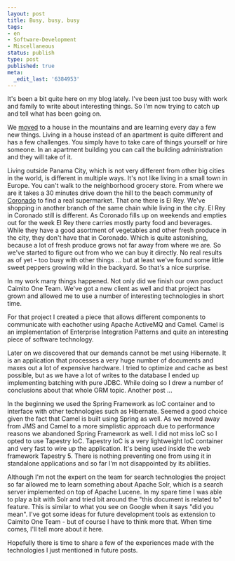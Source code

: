 ```yaml
---
layout: post
title: Busy, busy, busy
tags:
- en
- Software-Development
- Miscellaneous
status: publish
type: post
published: true
meta:
  _edit_last: '6384953'
---
```

<p>It's been a bit quite here on my blog lately. I've been just too busy with work and family to write about interesting things. So I'm now trying to catch up and tell what has been going on.</p>

<p>We <a href="http://blog.stephan-schwab.com/2008/12/28/left-the-city-behind-and-went-4x4/">moved</a> to a house in the mountains and are learning every day a few new things. Living in a house instead of an apartment is quite different and has a few challenges. You simply have to take care of things yourself or hire someone. In an apartment building you can call the building administration and they will take of it.</p>

<p>Living outside Panama City, which is not very different from other big cities in the world, is different in multiple ways. It's not like living in a small town in Europe. You can't walk to the neighborhood grocery store. From where we are it takes a 30 minutes drive down the hill to the beach community of <a href="http://maps.google.com/maps/ms?msa=0&amp;msid=108172307514406683037.00000111bff470fe699e2">Coronado</a> to find a real supermarket. That one there is El Rey. We've shopping in another branch of the same chain while living in the city. El Rey in Coronado still is different. As Coronado fills up on weekends and empties out for the week El Rey there carries mostly party food and beverages. While they have a good asortment of vegetables and other fresh produce in the city, they don't have that in Coronado. Which is quite astonishing, because a lot of fresh produce grows not far away from where we are. So we've started to figure out from who we can buy it directly. No real results as of yet - too busy with other things ... but at least we've found some little sweet peppers growing wild in the backyard. So that's a nice surprise.</p>

<p>In my work many things happened. Not only did we finish our own product Caimito One Team. We've got a new client as well and that project has grown and allowed me to use a number of interesting technologies in short time.</p>

<p>For that project I created a piece that allows different components to communicate with eachother using Apache ActiveMQ and Camel. Camel is an implementation of Enterprise Integration Patterns and quite an interesting piece of software technology.</p>

<p>Later on we discovered that our demands cannot be met using Hibernate. It is an application that processes a very huge number of documents and maxes out a lot of expensive hardware. I tried to optimize and cache as best possible, but as we have a lot of writes to the database I ended up implementing batching with pure JDBC. While doing so I drew a number of conclusions about that whole ORM topic. Another post ...</p>

<p>In the beginning we used the Spring Framework as IoC container and to interface with other technologies such as Hibernate. Seemed a good choice given the fact that Camel is built using Spring as well. As we moved away from JMS and Camel to a more simplistic approach due to performance reasons we abandoned Spring Framework as well. I did not miss IoC so I opted to use Tapestry IoC. Tapestry IoC is a very lightweight IoC container and very fast to wire up the application. It's being used inside the web framework Tapestry 5. There is nothing preventing one from using it in standalone applications and so far I'm not disappointed by its abilities.</p>

<p>Although I'm not the expert on the team for search technologies the project so far allowed me to learn something about Apache Solr, which is a search server implemented on top of Apache Lucene. In my spare time I was able to play a bit with Solr and tried bit around the "this document is related to" feature. This is similar to what you see on Google when it says "did you mean". I've got some ideas for future development tools as extension to Caimito One Team - but of course I have to think more that. When time comes, I'll tell more about it here.</p>

<p>Hopefully there is time to share a few of the experiences made with the technologies I just mentioned in future posts.</p>

